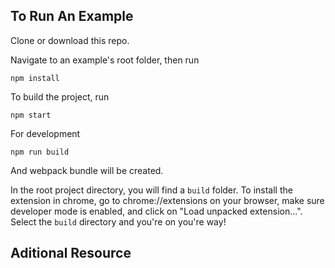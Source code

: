 ## To Run An Example
Clone or download this repo.

Navigate to an example's root folder, then run

```
npm install 
```

To build the project, run 

```
npm start
```

For development
```
npm run build
```

And webpack bundle will be created.

In the root project directory, you will find a `build` folder. To install the extension in chrome, go to chrome://extensions on your browser, make sure developer mode is enabled, and click on "Load unpacked extension...". Select the `build` directory and you're on you're way!


## Aditional Resource